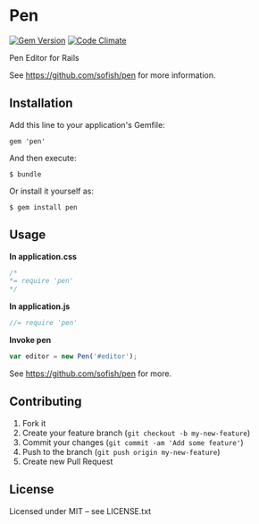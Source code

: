 # Pen
[![Gem Version](https://badge.fury.io/rb/pen.png)](http://badge.fury.io/rb/pen) [![Code Climate](https://codeclimate.com/repos/526a0a487e00a43d0500112f/badges/437609ff3647a05fe6c6/gpa.png)](https://codeclimate.com/repos/526a0a487e00a43d0500112f/feed)

Pen Editor for Rails 

See https://github.com/sofish/pen for more information.

## Installation

Add this line to your application's Gemfile:

    gem 'pen'

And then execute:

    $ bundle

Or install it yourself as:

    $ gem install pen

## Usage

**In application.css**

```css
/*
*= require 'pen'
*/
```

**In application.js**

```javascript
//= require 'pen'
```

**Invoke pen**
```js
var editor = new Pen('#editor');
```

See https://github.com/sofish/pen for more.

## Contributing

1. Fork it
2. Create your feature branch (`git checkout -b my-new-feature`)
3. Commit your changes (`git commit -am 'Add some feature'`)
4. Push to the branch (`git push origin my-new-feature`)
5. Create new Pull Request

## License
Licensed under MIT – see LICENSE.txt
